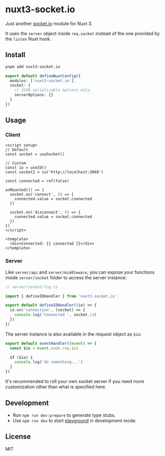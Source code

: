 # nuxt3-socket.io

Just another [socket.io](https://socket.io/) module for Nuxt 3.

It uses the `server` object inside `req.socket` instead of the one provided by the `listen` Nuxt hook.

## Install

```bash
pnpm add nuxt3-socket.io
```

```ts
export default defineNuxtConfig({
  modules: ['nuxt3-socket.io'],
  socket: {
    // JSON serializable options only.
    serverOptions: {}
  }
})
```

## Usage

### Client

```vue
<script setup>
// Default
const socket = useSocket()

// Custom
const io = useIO()
const socket2 = io('http://localhost:3069')

const connected = ref(false)

onMounted(() => {
  socket.on('connect', () => {
    connected.value = socket.connected
  })

  socket.on('disconnect', () => {
    connected.value = socket.connected
  })
})
</script>

<template>
  <div>Connected: {{ connected }}</div>
</template>
```

### Server

Like `server/api` and `server/middleware`, you can expose your functions inside `server/socket` folder to access the server instance:

```ts
// server/socket/log.ts

import { defineIOHandler } from 'nuxt3-socket.io'

export default defineIOHandler((io) => {
  io.on('connection', (socket) => {
    console.log('Connected ', socket.id)
  })
})
```

The server instance is also available in the request object as `$io`:

```ts
export default eventHandler((event) => {
  const $io = event.node.req.$io

  if ($io) {
    console.log('do something...')
  }
})
```

It's recommended to roll your own socket server if you need more customization other than what is specified here.

## Development

- Run `npm run dev:prepare` to generate type stubs.
- Use `npm run dev` to start [playground](./playground) in development mode.

## License

MIT
